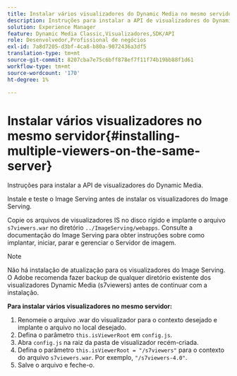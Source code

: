 ```yaml
---
title: Instalar vários visualizadores do Dynamic Media no mesmo servidor
description: Instruções para instalar a API de visualizadores do Dynamic Media.
solution: Experience Manager
feature: Dynamic Media Classic,Visualizadores,SDK/API
role: Desenvolvedor,Profissional de negócios
exl-id: 7a8d7205-d3bf-4ca8-b80a-9072436a3df5
translation-type: tm+mt
source-git-commit: 8207cba7e75c6bff878ef7f11f74b19bb88f1d61
workflow-type: tm+mt
source-wordcount: '170'
ht-degree: 1%

---
```


# Instalar vários visualizadores no mesmo servidor{#installing-multiple-viewers-on-the-same-server}

<!-- Updated April 06, 2021 from https://wiki.corp.adobe.com/pages/viewpage.action?spaceKey=scene7qa&title=s7Viewers%2C+S7SDK%2C+S7OnDemand+Release+Notes - Contact is Sasha -->

Instruções para instalar a API de visualizadores do Dynamic Media.

Instale e teste o Image Serving antes de instalar os visualizadores do Image Serving.

Copie os arquivos de visualizadores IS no disco rígido e implante o arquivo `s7viewers.war` no diretório `../ImageServing/webapps`. Consulte a documentação do Image Serving para obter instruções sobre como implantar, iniciar, parar e gerenciar o Servidor de imagem.

>[!NOTE]
>
>Não há instalação de atualização para os visualizadores do Image Serving. O Adobe recomenda fazer backup de qualquer diretório existente dos visualizadores Dynamic Media (s7viewers) antes de continuar com a instalação.

**Para instalar vários visualizadores no mesmo servidor:**

1. Renomeie o arquivo .war do visualizador para o contexto desejado e implante o arquivo no local desejado.
1. Defina o parâmetro `this.isViewerRoot` em `config.js`.
1. Abra `config.js` na raiz da pasta de visualizador recém-criada.
1. Defina o parâmetro `this.isViewerRoot = "/s7viewers"` para o contexto do arquivo `s7viewers.war`. Por exemplo, `"/s7viewers-4.0"`.
1. Salve o arquivo e feche-o.

